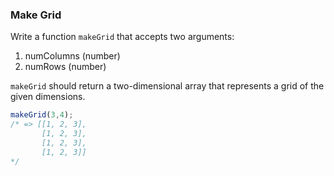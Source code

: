 ### Make Grid

Write a function `makeGrid` that accepts two arguments:
1. numColumns (number)
2. numRows (number)

`makeGrid` should return a two-dimensional array that represents a grid of the
given dimensions.

```javascript
makeGrid(3,4);
/* => [[1, 2, 3],
       [1, 2, 3],
       [1, 2, 3],
       [1, 2, 3]]
*/
```  
